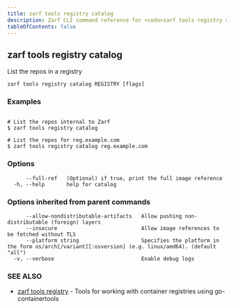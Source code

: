 ```yaml
---
title: zarf tools registry catalog
description: Zarf CLI command reference for <code>zarf tools registry catalog</code>.
tableOfContents: false
---
```


<!-- Page generated by Zarf; DO NOT EDIT -->

## zarf tools registry catalog

List the repos in a registry

```
zarf tools registry catalog REGISTRY [flags]
```

### Examples

```

# List the repos internal to Zarf
$ zarf tools registry catalog

# List the repos for reg.example.com
$ zarf tools registry catalog reg.example.com

```

### Options

```
      --full-ref   (Optional) if true, print the full image reference
  -h, --help       help for catalog
```

### Options inherited from parent commands

```
      --allow-nondistributable-artifacts   Allow pushing non-distributable (foreign) layers
      --insecure                           Allow image references to be fetched without TLS
      --platform string                    Specifies the platform in the form os/arch[/variant][:osversion] (e.g. linux/amd64). (default "all")
  -v, --verbose                            Enable debug logs
```

### SEE ALSO

* [zarf tools registry](/commands/zarf_tools_registry/)	 - Tools for working with container registries using go-containertools


